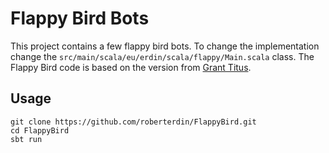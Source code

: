 # Flappy Bird Bots
This project contains a few flappy bird bots. To change the implementation change the `src/main/scala/eu/erdin/scala/flappy/Main.scala` class. The Flappy Bird code is based on the version from [Grant Titus](https://github.com/stronglink/FlappyBird).

## Usage

```
git clone https://github.com/roberterdin/FlappyBird.git
cd FlappyBird
sbt run
```


